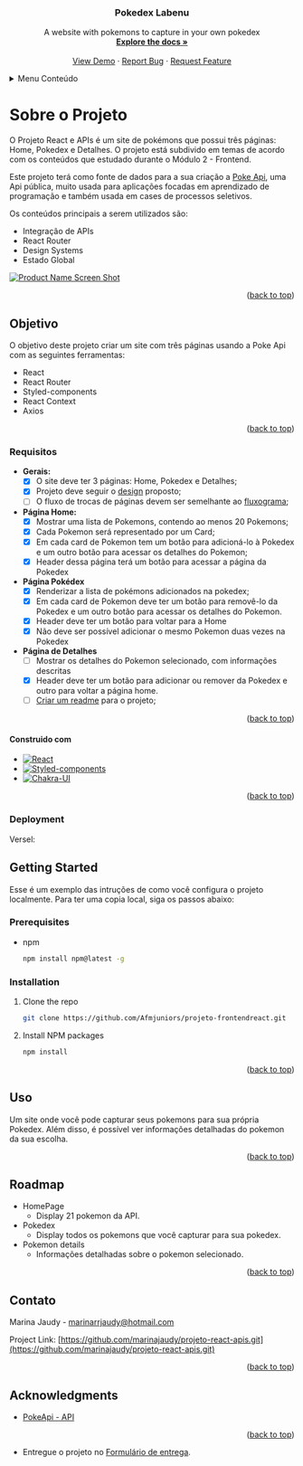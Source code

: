
<h3 align="center">Pokedex Labenu</h3>

<p align="center">
    A website with pokemons to capture in your own pokedex
    <br />
    <a href="https://projeto-react-apis.vercel.app/"><strong>Explore the docs »</strong></a>
    <br />
    <br />
    <a href="https://github.com/Afmjuniors/projeto-react-apis">View Demo</a>
    ·
    <a href="https://github.com/Afmjuniors/projeto-react-apis/issues">Report Bug</a>
    ·
    <a href="https://github.com/Afmjuniors/projeto-react-apis/issues">Request Feature</a>
  </p>
</div>

<!-- TABLE OF CONTENTS -->
<details>
  <summary>Menu Conteúdo</summary>
  <ol>
    <li>
      <a href="#about-the-project">Sobre o Projeto</a>
      <ul>
        <li><a href="#built-with">Objetivo</a></li>
      </ul>
	      <li> <a href='#deployment'>Requisitos</a></li>
    </li>
    <li>
      <a href="#getting-started">Construido com</a>
      <ul>
        <li><a href="#prerequisites"> </a>Deployment</li>
        <li><a href="#installation">Getting Started</a></li>
      </ul>
    </li>
    <li><a href="#usage">Uso</a></li>
    <li><a href="#roadmap">Roadmap</a></li>
    <li><a href="#contributing">Contributing</a></li>
    <li><a href="#license">License</a></li>
    <li><a href="#contact">Contact</a></li>
    <li><a href="#acknowledgments">Acknowledgments</a></li>
	<li><a href="#projetoLabenu">BootCamp´s task</a></li>
  </ol>
</details>

# **Sobre o Projeto**

O Projeto React e APIs é um site de pokémons que possui três páginas: Home, Pokedex e Detalhes. O projeto está subdivido em temas de acordo com os conteúdos que estudado durante o Módulo 2 - Frontend.

Este projeto terá como fonte de dados para a sua criação a [Poke Api](https://pokeapi.co/ "Poke Api"), uma Api pública, muito usada para aplicações focadas em aprendizado de programação e também usada em cases de processos seletivos.

Os conteúdos principais  a serem utilizados são:

- Integração de APIs
- React Router
- Design Systems
- Estado Global

[![Product Name Screen Shot][product-screenshot]](https://example.com)

<p align="right">(<a href="#readme-top">back to top</a>)</p>

## **Objetivo**
O objetivo deste projeto criar um site com três páginas usando a Poke Api com as seguintes ferramentas:

- React
- React Router
- Styled-components
- React Context
- Axios

<p align="right">(<a href="#readme-top">back to top</a>)</p>

### **Requisitos**
- **Gerais:**
	- [x] O site deve ter 3 páginas: Home, Pokedex e Detalhes;
	- [x] Projeto deve seguir o [design](https://www.figma.com/file/KseyA2Ofghiek2Cy3ZaDre/Poked%C3%A9x?t=AEi3zEmWmarf1FbP-0 "design") proposto;
	- [ ] O fluxo de trocas de páginas devem ser semelhante ao [fluxograma](https://www.figma.com/proto/KseyA2Ofghiek2Cy3ZaDre/Poked%C3%A9x?page-id=0%3A1&node-id=2%3A2&viewport=358%2C197%2C0.27&scaling=scale-down&starting-point-node-id=2%3A2 "fluxograma");
- **Página Home:**
	- [x]  Mostrar uma lista de Pokemons, contendo ao menos 20 Pokemons;
	- [x] Cada Pokemon será representado por um Card;
	- [x] Em cada card de Pokemon tem um botão para adicioná-lo à Pokedex e um outro botão para acessar os detalhes do Pokemon;
	- [x] Header dessa página terá um botão para acessar a página da Pokedex
- **Página Pokédex**
	- [x] Renderizar a lista de pokémons adicionados na pokedex;
	- [x] Em cada card de Pokemon deve ter um botão para removê-lo da Pokedex e um outro botão para acessar os detalhes do Pokemon.
	- [x] Header deve ter um botão para voltar para a Home
	- [x] Não deve ser possível adicionar o mesmo Pokemon duas vezes na Pokedex
- **Página de Detalhes**
	- [ ] Mostrar os detalhes do Pokemon selecionado, com informações descritas
	- [x] Header deve ter um botão para adicionar ou remover da Pokedex e outro para voltar a página home.
    - [ ] [Criar um readme](https://www.youtube.com/watch?v=1QKwP0SJK-c "Crie um readme") para o projeto;
	
	<p align="right">(<a href="#readme-top">back to top</a>)</p>

#### **Construido com**

* [![React][React.js]][React-url]
* [![Styled-components]][Styled-url]
* [![Chakra-UI]][Chakra-url]

<p align="right">(<a href="#readme-top">back to top</a>)</p>

### Deployment

Versel:
<!-- COLOCAR MEU LINK -->

<!-- Iniciando -->
## Getting Started 

Esse é um exemplo das intruções de como você configura o projeto localmente.
Para ter uma copia local, siga os passos abaixo:

### Prerequisites

* npm
  ```sh
  npm install npm@latest -g
  ```

### Installation

1. Clone the repo
   ```sh
   git clone https://github.com/Afmjuniors/projeto-frontendreact.git
   ```
2. Install NPM packages
   ```sh
   npm install
   ```


<p align="right">(<a href="#readme-top">back to top</a>)</p>

<!-- USAGE EXAMPLES -->
## Uso

Um site onde você pode capturar seus pokemons para sua própria Pokedex. Além disso, é possível ver informações detalhadas do pokemon da sua escolha.

<p align="right">(<a href="#readme-top">back to top</a>)</p>

<!-- ROADMAP -->
## Roadmap

-  HomePage
	* Display 21 pokemon da API. 
-  Pokedex
	* Display  todos os pokemons que você capturar para sua pokedex.
- Pokemon details
    * Informações detalhadas sobre o pokemon selecionado.

<p align="right">(<a href="#readme-top">back to top</a>)</p>

<!-- CONTACT -->
## Contato

Marina Jaudy  - marinarrjaudy@hotmail.com

Project Link: [https://github.com/marinajaudy/projeto-react-apis.git](https://github.com/marinajaudy/projeto-react-apis.git)

<p align="right">(<a href="#readme-top">back to top</a>)</p>

<!-- ACKNOWLEDGMENTS -->
## Acknowledgments

* [PokeApi - API](https://pokeapi.co/)


<p align="right">(<a href="#readme-top">back to top</a>)</p>


<!-- MARKDOWN LINKS & IMAGES -->
<!-- https://www.markdownguide.org/basic-syntax/#reference-style-links -->
[contributors-shield]: https://img.shields.io/github/contributors/Afmjuniors/projeto-react-apis.svg?style=for-the-badge
[contributors-url]: https://github.com/Afmjuniors/projeto-react-apis/graphs/contributors
[forks-shield]: https://img.shields.io/github/forks/Afmjuniors/projeto-react-apis.svg?style=for-the-badge
[forks-url]: https://github.com/Afmjuniors/projeto-react-apis/network/members
[stars-shield]: https://img.shields.io/github/stars/Afmjuniors/projeto-react-apis.svg?style=for-the-badge
[stars-url]: https://github.com/Afmjuniors/projeto-react-apis/stargazers
[issues-shield]: https://img.shields.io/github/issues/Afmjuniors/projeto-react-apis.svg?style=for-the-badge
[issues-url]: https://github.com/Afmjuniors/projeto-react-apis/issues
[license-shield]: https://img.shields.io/github/license/Afmjuniors/projeto-react-apis.svg?style=for-the-badge
[license-url]: https://github.com/Afmjuniors/projeto-react-apis/blob/master/LICENSE.txt
[linkedin-shield]: https://img.shields.io/badge/-LinkedIn-black.svg?style=for-the-badge&logo=linkedin&colorB=555
[linkedin-url]: https://linkedin.com/in/afmjuniors
[product-screenshot]: readme-image/screenshot.gif
[Next.js]: https://img.shields.io/badge/next.js-000000?style=for-the-badge&logo=nextdotjs&logoColor=white
[Next-url]: https://nextjs.org/
[React.js]: https://img.shields.io/badge/React-20232A?style=for-the-badge&logo=react&logoColor=61DAFB
[React-url]: https://reactjs.org/
[Vue.js]: https://img.shields.io/badge/Vue.js-35495E?style=for-the-badge&logo=vuedotjs&logoColor=4FC08D
[Vue-url]: https://vuejs.org/
[Angular.io]: https://img.shields.io/badge/Angular-DD0031?style=for-the-badge&logo=angular&logoColor=white
[Angular-url]: https://angular.io/
[Svelte.dev]: https://img.shields.io/badge/Svelte-4A4A55?style=for-the-badge&logo=svelte&logoColor=FF3E00
[Svelte-url]: https://svelte.dev/
[Laravel.com]: https://img.shields.io/badge/Laravel-FF2D20?style=for-the-badge&logo=laravel&logoColor=white
[Laravel-url]: https://laravel.com
[Bootstrap.com]: https://img.shields.io/badge/Bootstrap-563D7C?style=for-the-badge&logo=bootstrap&logoColor=white
[Bootstrap-url]: https://getbootstrap.com
[JQuery.com]: https://img.shields.io/badge/jQuery-0769AD?style=for-the-badge&logo=jquery&logoColor=white
[JQuery-url]: https://jquery.com
[Styled-components]:https://img.shields.io/badge/styled--components-DB7093?style=for-the-badge&logo=styled-components&logoColor=white
[Styled-url]: https://www.styled-components.com/
[Chakra-UI]: https://img.shields.io/static/v1?style=for-the-badge&message=Chakra+UI&color=319795&logo=Chakra+UI&logoColor=FFFFFF&label=
[Chakra-url]: https://chakra-ui.com/getting-started






- Entregue o projeto no [Formulário de entrega](https://docs.google.com/forms/d/e/1FAIpQLSfGGRaglpzWpdREBBfq3eUCMXkRXuiS61Zfyy0L_Ce0uNIXTA/viewform).